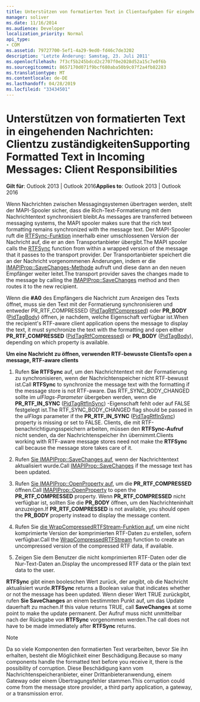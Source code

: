 ```yaml
---
title: Unterstützen von formatierten Text in Clientaufgaben für eingehende Nachrichten
manager: soliver
ms.date: 11/16/2014
ms.audience: Developer
localization_priority: Normal
api_type:
- COM
ms.assetid: 79727700-5ef1-4a29-9ed0-fd46c7de3202
description: 'Letzte Änderung: Samstag, 23. Juli 2011'
ms.openlocfilehash: 7f3cf5b245bdcd2c2707f0e2028d52a15c7e0f6b
ms.sourcegitcommit: 8657170d071f9bcf680aba50b9c07f2a4fb82283
ms.translationtype: MT
ms.contentlocale: de-DE
ms.lasthandoff: 04/28/2019
ms.locfileid: "33434501"
---
```

# <a name="supporting-formatted-text-in-incoming-messages-client-responsibilities"></a><span data-ttu-id="5f002-103">Unterstützen von formatierten Text in eingehenden Nachrichten: Clientzu zuständigkeiten</span><span class="sxs-lookup"><span data-stu-id="5f002-103">Supporting Formatted Text in Incoming Messages: Client Responsibilities</span></span>

  
  
<span data-ttu-id="5f002-104">**Gilt für**: Outlook 2013 | Outlook 2016</span><span class="sxs-lookup"><span data-stu-id="5f002-104">**Applies to**: Outlook 2013 | Outlook 2016</span></span> 
  
<span data-ttu-id="5f002-105">Wenn Nachrichten zwischen Messagingsystemen übertragen werden, stellt der MAPI-Spooler sicher, dass die Rich-Text-Formatierung mit dem Nachrichtentext synchronisiert bleibt.</span><span class="sxs-lookup"><span data-stu-id="5f002-105">As messages are transferred between messaging systems, the MAPI spooler makes sure that the rich text formatting remains synchronized with the message text.</span></span> <span data-ttu-id="5f002-106">Der MAPI-Spooler ruft die [RTFSync-Funktion](rtfsync.md) innerhalb einer umschlossenen Version der Nachricht auf, die er an den Transportanbieter übergibt.</span><span class="sxs-lookup"><span data-stu-id="5f002-106">The MAPI spooler calls the [RTFSync](rtfsync.md) function from within a wrapped version of the message that it passes to the transport provider.</span></span> <span data-ttu-id="5f002-107">Der Transportanbieter speichert die an der Nachricht vorgenommenen Änderungen, indem er die [IMAPIProp::SaveChanges-Methode](imapiprop-savechanges.md) aufruft und diese dann an den neuen Empfänger weiter leitet.</span><span class="sxs-lookup"><span data-stu-id="5f002-107">The transport provider saves the changes made to the message by calling the [IMAPIProp::SaveChanges](imapiprop-savechanges.md) method and then routes it to the new recipient.</span></span> 
  
<span data-ttu-id="5f002-108">Wenn die **#A0** des Empfängers die Nachricht zum Anzeigen des Texts öffnet, muss sie den Text mit der Formatierung synchronisieren und entweder PR_RTF_COMPRESSED ([PidTagRtfCompressed](pidtagrtfcompressed-canonical-property.md)) oder **PR_BODY** ([PidTagBody](pidtagbody-canonical-property.md)) öffnen, je nachdem, welche Eigenschaft verfügbar ist.</span><span class="sxs-lookup"><span data-stu-id="5f002-108">When the recipient's RTF-aware client application opens the message to display the text, it must synchronize the text with the formatting and open either **PR_RTF_COMPRESSED** ([PidTagRtfCompressed](pidtagrtfcompressed-canonical-property.md)) or **PR_BODY** ([PidTagBody](pidtagbody-canonical-property.md)), depending on which property is available.</span></span>
  
 <span data-ttu-id="5f002-109">**Um eine Nachricht zu öffnen, verwenden RTF-bewusste Clients**</span><span class="sxs-lookup"><span data-stu-id="5f002-109">**To open a message, RTF-aware clients**</span></span>
  
1. <span data-ttu-id="5f002-110">Rufen **Sie RTFSync** auf, um den Nachrichtentext mit der Formatierung zu synchronisieren, wenn der Nachrichtenspeicher nicht RTF-bewusst ist.</span><span class="sxs-lookup"><span data-stu-id="5f002-110">Call **RTFSync** to synchronize the message text with the formatting if the message store is not RTF-aware.</span></span> <span data-ttu-id="5f002-111">Das RTF_SYNC_BODY_CHANGED sollte im  _ulFlags-Parameter_ übergeben werden, wenn die **PR_RTF_IN_SYNC** ([PidTagRtfInSync](pidtagrtfinsync-canonical-property.md)) -Eigenschaft fehlt oder auf FALSE festgelegt ist.</span><span class="sxs-lookup"><span data-stu-id="5f002-111">The RTF_SYNC_BODY_CHANGED flag should be passed in the  _ulFlags_ parameter if the **PR_RTF_IN_SYNC** ([PidTagRtfInSync](pidtagrtfinsync-canonical-property.md)) property is missing or set to FALSE.</span></span> <span data-ttu-id="5f002-112">Clients, die mit RTF-benachrichtigungsspeichern arbeiten, müssen den **RTFSync-Aufruf** nicht senden, da der Nachrichtenspeicher ihn übernimmt.</span><span class="sxs-lookup"><span data-stu-id="5f002-112">Clients working with RTF-aware message stores need not make the **RTFSync** call because the message store takes care of it.</span></span> 
    
2. <span data-ttu-id="5f002-113">Rufen [Sie IMAPIProp::SaveChanges auf,](imapiprop-savechanges.md) wenn der Nachrichtentext aktualisiert wurde.</span><span class="sxs-lookup"><span data-stu-id="5f002-113">Call [IMAPIProp::SaveChanges](imapiprop-savechanges.md) if the message text has been updated.</span></span> 
    
3. <span data-ttu-id="5f002-114">Rufen [Sie IMAPIProp::OpenProperty auf,](imapiprop-openproperty.md) um die **PR_RTF_COMPRESSED** öffnen.</span><span class="sxs-lookup"><span data-stu-id="5f002-114">Call [IMAPIProp::OpenProperty](imapiprop-openproperty.md) to open the **PR_RTF_COMPRESSED** property.</span></span> <span data-ttu-id="5f002-115">Wenn **PR_RTF_COMPRESSED** nicht verfügbar ist, sollten Sie die **PR_BODY** öffnen, um den Nachrichteninhalt anzuzeigen.</span><span class="sxs-lookup"><span data-stu-id="5f002-115">If **PR_RTF_COMPRESSED** is not available, you should open the **PR_BODY** property instead to display the message content.</span></span> 
    
4. <span data-ttu-id="5f002-116">Rufen Sie [die WrapCompressedRTFStream-Funktion auf,](wrapcompressedrtfstream.md) um eine nicht komprimierte Version der komprimierten RTF-Daten zu erstellen, sofern verfügbar.</span><span class="sxs-lookup"><span data-stu-id="5f002-116">Call the [WrapCompressedRTFStream](wrapcompressedrtfstream.md) function to create an uncompressed version of the compressed RTF data, if available.</span></span> 
    
5. <span data-ttu-id="5f002-117">Zeigen Sie dem Benutzer die nicht komprimierten RTF-Daten oder die Nur-Text-Daten an.</span><span class="sxs-lookup"><span data-stu-id="5f002-117">Display the uncompressed RTF data or the plain text data to the user.</span></span>
    
 <span data-ttu-id="5f002-118">**RTFSync** gibt einen booleschen Wert zurück, der angibt, ob die Nachricht aktualisiert wurde.</span><span class="sxs-lookup"><span data-stu-id="5f002-118">**RTFSync** returns a Boolean value that indicates whether or not the message has been updated.</span></span> <span data-ttu-id="5f002-119">Wenn dieser Wert TRUE zurückgibt, rufen **Sie SaveChanges** an einem bestimmten Punkt auf, um das Update dauerhaft zu machen.</span><span class="sxs-lookup"><span data-stu-id="5f002-119">If this value returns TRUE, call **SaveChanges** at some point to make the update permanent.</span></span> <span data-ttu-id="5f002-120">Der Aufruf muss nicht unmittelbar nach der Rückgabe von **RTFSync** vorgenommen werden.</span><span class="sxs-lookup"><span data-stu-id="5f002-120">The call does not have to be made immediately after **RTFSync** returns.</span></span> 
  
> [!NOTE]
> <span data-ttu-id="5f002-121">Da so viele Komponenten den formatierten Text verarbeiten, bevor Sie ihn erhalten, besteht die Möglichkeit einer Beschädigung.</span><span class="sxs-lookup"><span data-stu-id="5f002-121">Because so many components handle the formatted text before you receive it, there is the possibility of corruption.</span></span> <span data-ttu-id="5f002-122">Diese Beschädigung kann vom Nachrichtenspeicheranbieter, einer Drittanbieteranwendung, einem Gateway oder einem Übertragungsfehler stammen.</span><span class="sxs-lookup"><span data-stu-id="5f002-122">This corruption could come from the message store provider, a third party application, a gateway, or a transmission error.</span></span> 
  

